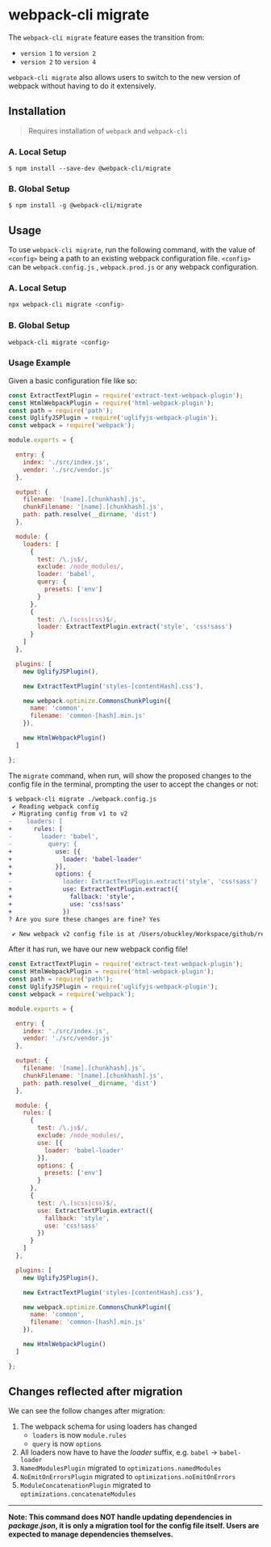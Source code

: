 # webpack-cli migrate

The `webpack-cli migrate` feature eases the transition from:
- `version 1` to `version 2`
- `version 2` to `version 4`

`webpack-cli migrate` also allows users to switch to the new version of webpack without having to do it extensively.

## Installation
> Requires installation of `webpack` and `webpack-cli`
### A. Local Setup
```shell
$ npm install --save-dev @webpack-cli/migrate
```
### B. Global Setup
```shell
$ npm install -g @webpack-cli/migrate
```

## Usage
To use `webpack-cli migrate`, run the following command, with the value of `<config>` being a path to an existing webpack configuration file. `<config>` can be `webpack.config.js` , `webpack.prod.js` or any webpack configuration.
### A. Local Setup
```bash
npx webpack-cli migrate <config>
```
### B. Global Setup
```bash
webpack-cli migrate <config>
```
### Usage Example
Given a basic configuration file like so:

```javascript
const ExtractTextPlugin = require('extract-text-webpack-plugin');
const HtmlWebpackPlugin = require('html-webpack-plugin');
const path = require('path');
const UglifyJSPlugin = require('uglifyjs-webpack-plugin');
const webpack = require('webpack');

module.exports = {

  entry: {
	index: './src/index.js',
	vendor: './src/vendor.js'
  },

  output: {
	filename: '[name].[chunkhash].js',
	chunkFilename: '[name].[chunkhash].js',
	path: path.resolve(__dirname, 'dist')
  },

  module: {
	loaders: [
	  {
		test: /\.js$/,
		exclude: /node_modules/,
		loader: 'babel',
		query: {
		  presets: ['env']
		}
	  },
	  {
		test: /\.(scss|css)$/,
		loader: ExtractTextPlugin.extract('style', 'css!sass')
	  }
	]
  },

  plugins: [
	new UglifyJSPlugin(),

	new ExtractTextPlugin('styles-[contentHash].css'),

	new webpack.optimize.CommonsChunkPlugin({
	  name: 'common',
	  filename: 'common-[hash].min.js'
	}),

	new HtmlWebpackPlugin()
  ]

};
```

The `migrate` command, when run, will show the proposed changes to the config file in the terminal, prompting the user to
accept the changes or not:

```diff
$ webpack-cli migrate ./webpack.config.js
 ✔ Reading webpack config
 ✔ Migrating config from v1 to v2
-    loaders: [
+      rules: [
-        loader: 'babel',
-          query: {
+            use: [{
+              loader: 'babel-loader'
+            }],
+            options: {
-              loader: ExtractTextPlugin.extract('style', 'css!sass')
+              use: ExtractTextPlugin.extract({
+                fallback: 'style',
+                use: 'css!sass'
+              })
? Are you sure these changes are fine? Yes

 ✔︎ New webpack v2 config file is at /Users/obuckley/Workspace/github/repos/webpack-migrate-sandbox/webpack.config.js
```


After it has run, we have our new webpack config file!

```javascript
const ExtractTextPlugin = require('extract-text-webpack-plugin');
const HtmlWebpackPlugin = require('html-webpack-plugin');
const path = require('path');
const UglifyJSPlugin = require('uglifyjs-webpack-plugin');
const webpack = require('webpack');

module.exports = {

  entry: {
	index: './src/index.js',
	vendor: './src/vendor.js'
  },

  output: {
	filename: '[name].[chunkhash].js',
	chunkFilename: '[name].[chunkhash].js',
	path: path.resolve(__dirname, 'dist')
  },

  module: {
	rules: [
	  {
		test: /\.js$/,
		exclude: /node_modules/,
		use: [{
		  loader: 'babel-loader'
		}],
		options: {
		  presets: ['env']
		}
	  },
	  {
		test: /\.(scss|css)$/,
		use: ExtractTextPlugin.extract({
		  fallback: 'style',
		  use: 'css!sass'
		})
	  }
	]
  },

  plugins: [
	new UglifyJSPlugin(),

	new ExtractTextPlugin('styles-[contentHash].css'),

	new webpack.optimize.CommonsChunkPlugin({
	  name: 'common',
	  filename: 'common-[hash].min.js'
	}),

	new HtmlWebpackPlugin()
  ]

};
```
## Changes reflected after migration
We can see the follow changes after migration:
1.  The webpack schema for using loaders has changed
    - `loaders` is now `module.rules`
    -  `query` is now `options`
2.  All loaders now have to have the *loader* suffix, e.g. `babel` -> `babel-loader`
3.  `NamedModulesPlugin` migrated to `optimizations.namedModules`
4.  `NoEmitOnErrorsPlugin` migrated to `optimizations.noEmitOnErrors`
5.  `ModuleConcatenationPlugin` migrated to `optimizations.concatenateModules`
---
**Note: This command does NOT handle updating dependencies in _package.json_, it is only a migration tool for the config
file itself.  Users are expected to manage dependencies themselves.**
